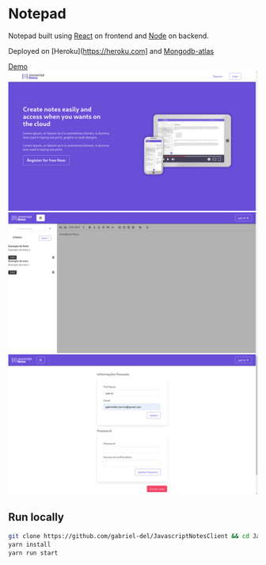 # Notepad

Notepad built using
[React](https://reactjs.org/)
on frontend and
[Node](https://nodejs.org/)
on backend.

Deployed on
[Heroku](https://heroku.com]
and
[Mongodb-atlas](https://mongodb.com/atlas/database)

[Demo](https://javascriptnotesfront.herokuapp.com/)
![demo1](demo/demo1.png)
![demo2](demo/demo2.png)
![demo3](demo/demo3.png)

## Run locally

```bash
git clone https://github.com/gabriel-del/JavascriptNotesClient && cd JavascriptNotesClient
yarn install
yarn run start
```
